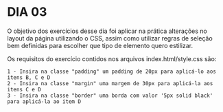 # DIA 03
O objetivo dos exercícios desse dia foi aplicar na prática alterações no layout da página utilizando o CSS, assim como utilizar regras de seleção bem definidas para escolher que tipo de elemento quero estilizar.

Os requisitos do exercício contidos nos arquivos index.html/style.css são:

    1 - Insira na classe "padding" um padding de 20px para aplicá-lo aos itens B, C e D
    2 - Insira na classe "margin" uma margem de 30px para aplicá-la aos itens C e D
    3 - Insira na classe "border" uma borda com valor '5px solid black' para aplicá-la ao item D

    
